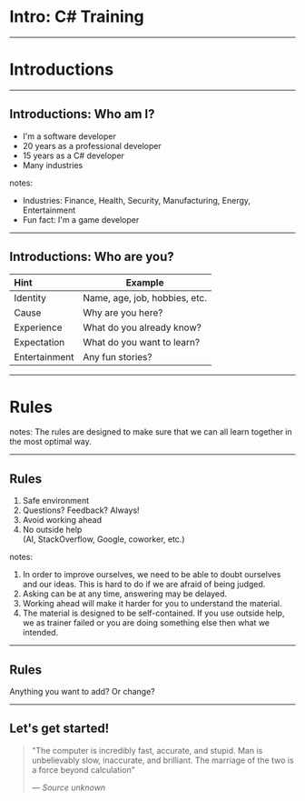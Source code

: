 # Intro: C# Training
*******************************************************************************
# Introductions
-------------------------------------------------------------------------------

## Introductions: Who am I?

* I'm a software developer
* 20 years as a professional developer
* 15 years as a C# developer
* Many industries

notes:
* Industries: Finance, Health, Security, Manufacturing, Energy, Entertainment
* Fun fact: I'm a game developer

-------------------------------------------------------------------------------
## Introductions: Who are you?

| Hint          | Example                       |
| :------------ | ----------------------------- |
| Identity      | Name, age, job, hobbies, etc. |
| Cause         | Why are you here?             |
| Experience    | What do you already know?     |
| Expectation   | What do you want to learn?    |
| Entertainment | Any fun stories?              |

*******************************************************************************
# Rules

notes: The rules are designed to make sure that we can all learn together in the most optimal way.

-------------------------------------------------------------------------------
## Rules

1. Safe environment
2. Questions? Feedback? Always!
3. Avoid working ahead
3. No outside help  
   (AI, StackOverflow, Google, coworker, etc.)

notes: 
1. In order to improve ourselves, we need to be able to doubt ourselves and our ideas. This is hard to do if we are afraid of being judged.
2. Asking can be at any time, answering may be delayed.
3. Working ahead will make it harder for you to understand the material.
4. The material is designed to be self-contained. If you use outside help, we as trainer failed or you are doing something else then what we intended.

-------------------------------------------------------------------------------
## Rules

Anything you want to add? Or change?

*******************************************************************************
## Let's get started!

> "The computer is incredibly fast, accurate, and stupid. Man is unbelievably slow, inaccurate, and brilliant. The marriage of the two is a force beyond calculation"
>
> <cite>&mdash; Source unknown</cite>